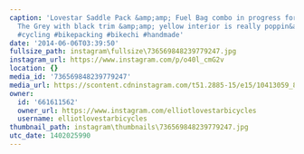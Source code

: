 ```yaml
---
caption: 'Lovestar Saddle Pack &amp;amp; Fuel Bag combo in progress for a customer.
  The Grey with black trim &amp;amp; yellow interior is really poppin&apos; #lovestarbicyclebags
  #cycling #bikepacking #bikechi #handmade'
date: '2014-06-06T03:39:50'
fullsize_path: instagram\fullsize\736569848239779247.jpg
instagram_url: https://www.instagram.com/p/o40l_cmG2v
location: {}
media_id: '736569848239779247'
media_url: https://scontent.cdninstagram.com/t51.2885-15/e15/10413059_836601919703111_79010866_n.jpg?ig_cache_key=NzM2NTY5ODQ4MjM5Nzc5MjQ3.2
owner:
  id: '661611562'
  owner_url: https://www.instagram.com/elliotlovestarbicycles
  username: elliotlovestarbicycles
thumbnail_path: instagram\thumbnails\736569848239779247.jpg
utc_date: 1402025990
---
```

